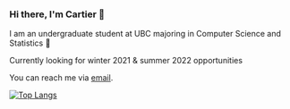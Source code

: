### Hi there, I'm Cartier 👋

I am an undergraduate student at UBC majoring in Computer Science and Statistics 🌱

Currently looking for winter 2021 & summer 2022 opportunities

You can reach me via [email](vu.cartier@gmail.com).

[![Top Langs](https://github-readme-stats.vercel.app/api/top-langs/?username=cartiervu&layout=compact)](https://github.com/cartiervu/github-readme-stats)


<!--
**cartiervu/cartiervu** is a ✨ _special_ ✨ repository because its `README.md` (this file) appears on your GitHub profile.

Here are some ideas to get you started:

- 🔭 I’m currently working on ...
- 🌱 I’m currently learning ...
- 👯 I’m looking to collaborate on ...
- 🤔 I’m looking for help with ...
- 💬 Ask me about ...
- 📫 How to reach me: ...
- 😄 Pronouns: ...
- ⚡ Fun fact: ...
-->
